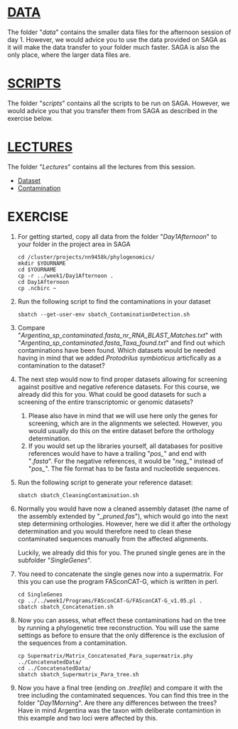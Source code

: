 # [DATA](data)
The folder "_data_" contains the smaller data files for the afternoon session of day 1. However, we would advice you to use the data provided on SAGA as it will make the data transfer to your folder much faster. SAGA is also the only place, where the larger data files are.

# [SCRIPTS](scripts)
The folder "_scripts_" contains all the scripts to be run on SAGA. However, we would advice you that you transfer them from SAGA as described in the exercise below.

# [LECTURES](Lectures)
The folder "_Lectures_" contains all the lectures from this session.
* [Dataset](https://github.com/ForBioPhylogenomics/tutorials/blob/main/week1_day1_afternoon/Lectures/Day1_06_Dataset.pdf)
* [Contamination](https://github.com/ForBioPhylogenomics/tutorials/blob/main/week1_day1_afternoon/Lectures/Day1_07_Contamination.pdf)

# EXERCISE
1. For getting started, copy all data from the folder "_Day1Afternoon_" to your folder in the project area in SAGA<br>

	```
	cd /cluster/projects/nn9458k/phylogenomics/
	mkdir $YOURNAME
	cd $YOURNAME
	cp -r ../week1/Day1Afternoon .
	cd Day1Afternoon
	cp .ncbirc ~
	```

2. Run the following script to find the contaminations in your dataset<br>

	```
	sbatch --get-user-env sbatch_ContaminationDetection.sh
	```
	
3. Compare "_Argentina_sp_contaminated.fasta_nr_RNA_BLAST_Matches.txt_" with "_Argentina_sp_contaminated.fasta_Taxa_found.txt_" and find out which contaminations have been found. Which datasets would be needed having in mind that we added _Protodrilus symbioticus_ articfically as a contamination to the dataset?

4. The next step would now to find proper datasets allowing for screening against positive and negative reference datasets. For this course, we already did this for you. What could be good datasets for such a screening of the entire transcriptomic or genomic datasets?<br>

	1. Please also have in mind that we will use here only the genes for screening, which are in the alignments we selected. However, you would usually do this on the entire dataset before the orthology determination.<br>
	2. If you would set up the libraries yourself, all databases for positive references would have to have a trailing "_pos\__" and end with "_.fasta_". For the negative references, it would be "_neg\__" instead of "_pos\__". The file format has to be fasta and nucleotide sequences.<br> 

5. Run the following script to generate your reference dataset:<br>
	
	```
	sbatch sbatch_CleaningContamination.sh
	```
	
6. Normally you would have now a cleaned assembly dataset (the name of the assembly extended by "_\_pruned.fas_"), which would go into the next step determining orthologies. However, here we did it after the orthology determination and you would therefore need to clean these contaminated sequences manually from the affected alignments.<br>

	Luckily, we already did this for you. The pruned single genes are in the subfolder "_SingleGenes_".
	
7. You need  to concatenate the single genes now into a supermatrix. For this you can use the program FASconCAT-G, which is written in perl.<br>

	```
	cd SingleGenes
	cp ../../week1/Programs/FASconCAT-G/FASconCAT-G_v1.05.pl .
	sbatch sbatch_Concatenation.sh
	```
	
8. Now you can assess, what effect these contaminations had on the tree by running a phylogenetic tree reconstruction. You will use the same settings as before to ensure that the only difference is the exclusion of the sequences from a contamination.<br>

	```
	cp Supermatrix/Matrix_Concatenated_Para_supermatrix.phy  ../ConcatenatedData/
	cd ../ConcatenatedData/
	sbatch sbatch_Supermatrix_Para_tree.sh
	```
	
9. Now you have a final tree (ending on _.treefile_) and compare it with the tree including the contaminated sequences. You can find this tree in the folder "_Day1Morning_". Are there any differences between the trees? Have in mind Argentina was the taxon with deliberate contamintion in this example and two loci were affected by this.<br>
	
